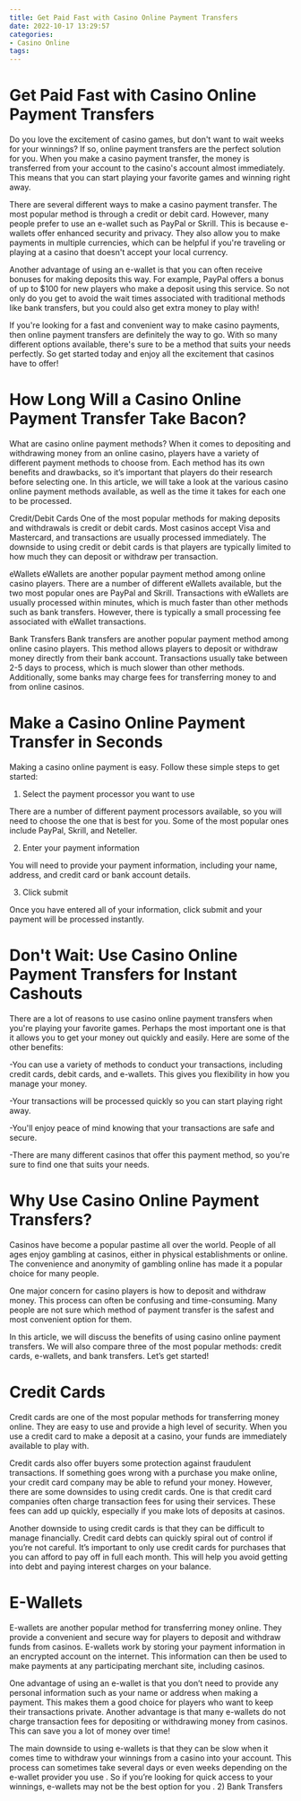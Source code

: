 ```yaml
---
title: Get Paid Fast with Casino Online Payment Transfers 
date: 2022-10-17 13:29:57
categories:
- Casino Online
tags:
---
```



#  Get Paid Fast with Casino Online Payment Transfers 

Do you love the excitement of casino games, but don't want to wait weeks for your winnings? If so, online payment transfers are the perfect solution for you. When you make a casino payment transfer, the money is transferred from your account to the casino's account almost immediately. This means that you can start playing your favorite games and winning right away.

There are several different ways to make a casino payment transfer. The most popular method is through a credit or debit card. However, many people prefer to use an e-wallet such as PayPal or Skrill. This is because e-wallets offer enhanced security and privacy. They also allow you to make payments in multiple currencies, which can be helpful if you're traveling or playing at a casino that doesn't accept your local currency.

Another advantage of using an e-wallet is that you can often receive bonuses for making deposits this way. For example, PayPal offers a bonus of up to $100 for new players who make a deposit using this service. So not only do you get to avoid the wait times associated with traditional methods like bank transfers, but you could also get extra money to play with!

If you're looking for a fast and convenient way to make casino payments, then online payment transfers are definitely the way to go. With so many different options available, there's sure to be a method that suits your needs perfectly. So get started today and enjoy all the excitement that casinos have to offer!

#  How Long Will a Casino Online Payment Transfer Take Bacon? 

What are casino online payment methods?
When it comes to depositing and withdrawing money from an online casino, players have a variety of different payment methods to choose from. Each method has its own benefits and drawbacks, so it’s important that players do their research before selecting one. In this article, we will take a look at the various casino online payment methods available, as well as the time it takes for each one to be processed.

Credit/Debit Cards 
One of the most popular methods for making deposits and withdrawals is credit or debit cards. Most casinos accept Visa and Mastercard, and transactions are usually processed immediately. The downside to using credit or debit cards is that players are typically limited to how much they can deposit or withdraw per transaction.

eWallets 
eWallets are another popular payment method among online casino players. There are a number of different eWallets available, but the two most popular ones are PayPal and Skrill. Transactions with eWallets are usually processed within minutes, which is much faster than other methods such as bank transfers. However, there is typically a small processing fee associated with eWallet transactions.

Bank Transfers 
Bank transfers are another popular payment method among online casino players. This method allows players to deposit or withdraw money directly from their bank account. Transactions usually take between 2-5 days to process, which is much slower than other methods. Additionally, some banks may charge fees for transferring money to and from online casinos.

#  Make a Casino Online Payment Transfer in Seconds 

Making a casino online payment is easy. Follow these simple steps to get started:

1. Select the payment processor you want to use

There are a number of different payment processors available, so you will need to choose the one that is best for you. Some of the most popular ones include PayPal, Skrill, and Neteller.

2. Enter your payment information

You will need to provide your payment information, including your name, address, and credit card or bank account details.

3. Click submit

Once you have entered all of your information, click submit and your payment will be processed instantly.

#  Don't Wait: Use Casino Online Payment Transfers for Instant Cashouts 

There are a lot of reasons to use casino online payment transfers when you're playing your favorite games. Perhaps the most important one is that it allows you to get your money out quickly and easily. Here are some of the other benefits:

-You can use a variety of methods to conduct your transactions, including credit cards, debit cards, and e-wallets. This gives you flexibility in how you manage your money.

-Your transactions will be processed quickly so you can start playing right away.

-You'll enjoy peace of mind knowing that your transactions are safe and secure.

-There are many different casinos that offer this payment method, so you're sure to find one that suits your needs.

#  Why Use Casino Online Payment Transfers?

Casinos have become a popular pastime all over the world. People of all ages enjoy gambling at casinos, either in physical establishments or online. The convenience and anonymity of gambling online has made it a popular choice for many people.

One major concern for casino players is how to deposit and withdraw money. This process can often be confusing and time-consuming. Many people are not sure which method of payment transfer is the safest and most convenient option for them.

In this article, we will discuss the benefits of using casino online payment transfers. We will also compare three of the most popular methods: credit cards, e-wallets, and bank transfers. Let’s get started!

#  Credit Cards

Credit cards are one of the most popular methods for transferring money online. They are easy to use and provide a high level of security. When you use a credit card to make a deposit at a casino, your funds are immediately available to play with.

Credit cards also offer buyers some protection against fraudulent transactions. If something goes wrong with a purchase you make online, your credit card company may be able to refund your money. However, there are some downsides to using credit cards. One is that credit card companies often charge transaction fees for using their services. These fees can add up quickly, especially if you make lots of deposits at casinos.

Another downside to using credit cards is that they can be difficult to manage financially. Credit card debts can quickly spiral out of control if you’re not careful. It’s important to only use credit cards for purchases that you can afford to pay off in full each month. This will help you avoid getting into debt and paying interest charges on your balance.

#  E-Wallets

E-wallets are another popular method for transferring money online. They provide a convenient and secure way for players to deposit and withdraw funds from casinos. E-wallets work by storing your payment information in an encrypted account on the internet. This information can then be used to make payments at any participating merchant site, including casinos.

One advantage of using an e-wallet is that you don’t need to provide any personal information such as your name or address when making a payment. This makes them a good choice for players who want to keep their transactions private. Another advantage is that many e-wallets do not charge transaction fees for depositing or withdrawing money from casinos. This can save you a lot of money over time!

The main downside to using e-wallets is that they can be slow when it comes time to withdraw your winnings from a casino into your account. This process can sometimes take several days or even weeks depending on the e-wallet provider you use . So if you’re looking for quick access to your winnings, e-wallets may not be the best option for you .
2) Bank Transfers